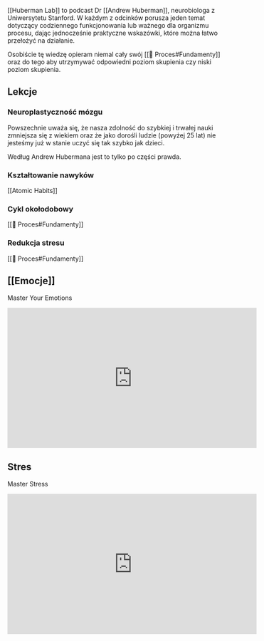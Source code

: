 [[Huberman Lab]] to podcast Dr [[Andrew Huberman]], neurobiologa z Uniwersytetu Stanford. W każdym z odcinków porusza jeden temat dotyczący codziennego funkcjonowania lub ważnego dla organizmu procesu, dając jednocześnie praktyczne wskazówki, które można łatwo przełożyć na działanie. 

Osobiście tę wiedzę opieram niemal cały swój [[💫 Proces#Fundamenty]] oraz do tego aby utrzymywać odpowiedni poziom skupienia czy niski poziom skupienia.

## Lekcje

### Neuroplastyczność mózgu
Powszechnie uważa się, że nasza zdolność do szybkiej i trwałej nauki zmniejsza się z wiekiem oraz że jako dorośli ludzie (powyżej 25 lat) nie jesteśmy już w stanie uczyć się tak szybko jak dzieci. 

Według Andrew Hubermana jest to tylko po części prawda.

### Kształtowanie nawyków
[[Atomic Habits]]

### Cykl okołodobowy
[[💫 Proces#Fundamenty]]

### Redukcja stresu
[[💫 Proces#Fundamenty]]



## [[Emocje]]
Master Your Emotions

<iframe width="560" height="315" src="https://www.youtube.com/embed/hcuMLQVAgEg" title="YouTube video player" frameborder="0" allow="accelerometer; autoplay; clipboard-write; encrypted-media; gyroscope; picture-in-picture" allowfullscreen></iframe>

## Stres
Master Stress

<iframe width="560" height="315" src="https://www.youtube.com/embed/ntfcfJ28eiU" title="YouTube video player" frameborder="0" allow="accelerometer; autoplay; clipboard-write; encrypted-media; gyroscope; picture-in-picture" allowfullscreen></iframe>